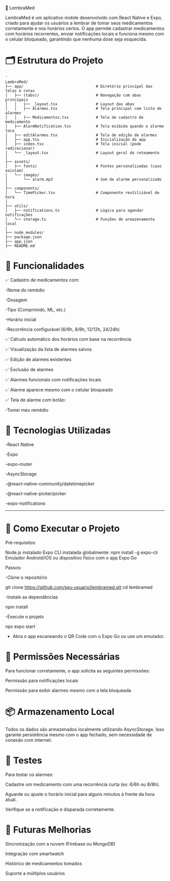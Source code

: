
💊 LembraMed

LembraMed é um aplicativo mobile desenvolvido com React Native e Expo, criado para ajudar os usuários a lembrar de tomar seus medicamentos corretamente e nos horários certos. O app permite cadastrar medicamentos com horários recorrentes, enviar notificações locais e funciona mesmo com o celular bloqueado, garantindo que nenhuma dose seja esquecida.

# 🗂 Estrutura do Projeto
```shell
'
LembraMed/
├── app/                                # Diretório principal das telas e rotas
│   ├── (tabs)/                         # Navegação com abas principais
│   │   ├── _layout.tsx                 # Layout das abas
│   │   ├── Alarmes.tsx                 # Tela principal com lista de alarmes
│   │   ├── Medicamentos.tsx            # Tela de cadastro de medicamento
│   ├── AlarmNotification.tsx           # Tela exibida quando o alarme toca
│   ├── editAlarmes.tsx                 # Tela de edição de alarmes
│   ├── app.tsx                         # Inicialização do app
│   ├── index.tsx                       # Tela inicial (pode redirecionar)
│   └── _layout.tsx                     # Layout geral do roteamento
│
├── assets/
│   ├── fonts/                          # Fontes personalizadas (caso existam)
│   └── images/
│       └── alarm.mp3                   # Som de alarme personalizado
│
├── components/
│   └── TimePicker.tsx                  # Componente reutilizável de hora
│
├── utils/
│   ├── notifications.ts                # Lógica para agendar notificações
│   └── storage.ts                      # Funções de armazenamento local
│
├── node_modules/
├── package.json
├── app.json
├── README.md
```

# 📱 Funcionalidades

✅ Cadastro de medicamentos com:

-Nome do remédio

-Dosagem

-Tipo (Comprimido, ML, etc.)

-Horário inicial

-Recorrência configurável (6/6h, 8/8h, 12/12h, 24/24h)

✅ Cálculo automático dos horários com base na recorrência

✅ Visualização da lista de alarmes salvos

✅ Edição de alarmes existentes

✅ Exclusão de alarmes

✅ Alarmes funcionais com notificações locais

✅ Alarme aparece mesmo com o celular bloqueado

✅ Tela de alarme com botão:

-Tomei meu remédio

# 🧠 Tecnologias Utilizadas

-React Native

-Expo

-expo-router

-AsyncStorage

-@react-native-community/datetimepicker

-@react-native-picker/picker

-expo-notifications

----

# 🚀 Como Executar o Projeto

Pré-requisitos:

Node.js instalado
Expo CLI instalada globalmente: npm install -g expo-cli
Emulador Android/iOS ou dispositivo físico com o app Expo Go

Passos:

-Clone o repositório

git clone https://github.com/seu-usuario/lembramed.git
cd lembramed

-Instale as dependências

npm install

-Execute o projeto

npx expo start

- Abra o app escaneando o QR Code com o Expo Go ou use um emulador.

# 🔔 Permissões Necessárias

Para funcionar corretamente, o app solicita as seguintes permissões:

Permissão para notificações locais

Permissão para exibir alarmes mesmo com a tela bloqueada

# 📦 Armazenamento Local

Todos os dados são armazenados localmente utilizando AsyncStorage. Isso garante persistência mesmo com o app fechado, sem necessidade de conexão com internet.

# 🧪 Testes

Para testar os alarmes:

Cadastre um medicamento com uma recorrência curta (ex: 6/6h ou 8/8h).

Aguarde ou ajuste o horário inicial para alguns minutos à frente da hora atual.

Verifique se a notificação é disparada corretamente.

# 🧠 Futuras Melhorias

Sincronização com a nuvem (Firebase ou MongoDB)

Integração com smartwatch

Histórico de medicamentos tomados

Suporte a múltiplos usuários
